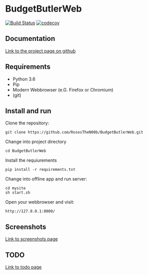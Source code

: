 # BudgetButlerWeb

[![Build Status](https://travis-ci.org/RosesTheN00b/BudgetButlerWeb.svg?branch=master)](https://travis-ci.org/RosesTheN00b/BudgetButlerWeb) [![codecov](https://codecov.io/gh/RosesTheN00b/BudgetButlerWeb/branch/master/graph/badge.svg)](https://codecov.io/gh/RosesTheN00b/BudgetButlerWeb)

## Documentation

[Link to the project page on github](https://RosesTheN00b.github.io/BudgetButlerWeb/)

## Requirements

* Python 3.6
* Pip
* Modern Webbrowser (e.G. Firefox or Chromium)
* (git)

## Install and run
Clone the repository:

	git clone https://github.com/RosesTheN00b/BudgetButlerWeb.git

Change into project directory

	cd BudgetButlerWeb

Install the requiurements

	pip install -r requirements.txt

Change into offline app and run server:

	cd mysite
	sh start.sh

Open your webbrowser and visit:

	http://127.0.0.1:8000/

## Screenshots
[Link to screenshots page](docs/screenshots.md)

## TODO
[Link to todo page](docs/todo.md)


